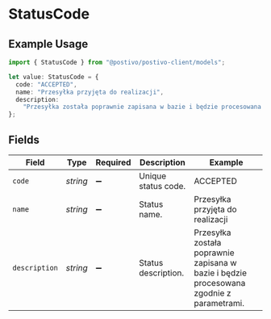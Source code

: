 # StatusCode

## Example Usage

```typescript
import { StatusCode } from "@postivo/postivo-client/models";

let value: StatusCode = {
  code: "ACCEPTED",
  name: "Przesyłka przyjęta do realizacji",
  description:
    "Przesyłka została poprawnie zapisana w bazie i będzie procesowana zgodnie z parametrami.",
};
```

## Fields

| Field                                                                                    | Type                                                                                     | Required                                                                                 | Description                                                                              | Example                                                                                  |
| ---------------------------------------------------------------------------------------- | ---------------------------------------------------------------------------------------- | ---------------------------------------------------------------------------------------- | ---------------------------------------------------------------------------------------- | ---------------------------------------------------------------------------------------- |
| `code`                                                                                   | *string*                                                                                 | :heavy_minus_sign:                                                                       | Unique status code.                                                                      | ACCEPTED                                                                                 |
| `name`                                                                                   | *string*                                                                                 | :heavy_minus_sign:                                                                       | Status name.                                                                             | Przesyłka przyjęta do realizacji                                                         |
| `description`                                                                            | *string*                                                                                 | :heavy_minus_sign:                                                                       | Status description.                                                                      | Przesyłka została poprawnie zapisana w bazie i będzie procesowana zgodnie z parametrami. |